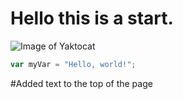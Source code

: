 # Hello this is a start.

![Image of Yaktocat](https://octodex.github.com/images/yaktocat.png)


``` javascript
var myVar = "Hello, world!";
```












#Added text to the top of the page
